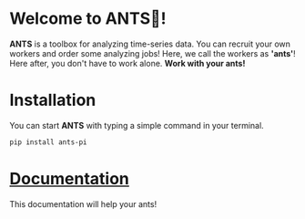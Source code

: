 # Welcome to ANTS👋!
**ANTS** is a toolbox for analyzing time-series data. 
You can recruit your own workers and order some 
analyzing jobs! Here, we call the workers as **'ants'**! 
Here after, you don't have to work alone. **Work with your ants!**

# Installation
You can start **ANTS** with typing a simple command in your terminal.
```zsh
pip install ants-pi
```

# [Documentation](https://ms-c.notion.site/ANTS-ANalysis-for-Time-Series-00c71676df09471cabea71d48785508e?pvs=4)
This documentation will help your ants!

